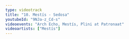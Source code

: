 ```yaml
---
type: videotrack
title: "10. Mestís - Sedosa"
youtubeId: "9NJa-z_Cd-s"
videoevents: "Arch Echo, Mestís, Plini at Patronaat"
videoartists: ["Mestís"]
---
```

